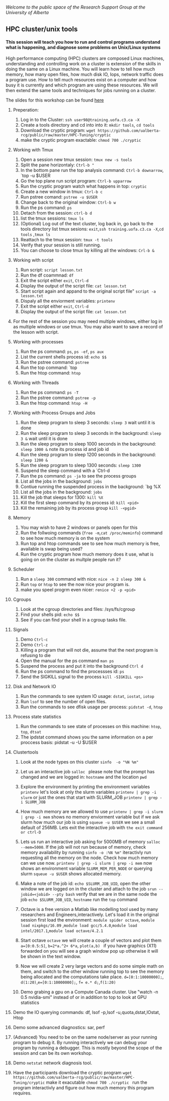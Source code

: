 ###### Welcome to the public space of the Research Support Group at the University of Alberta

## HPC cluster/unix tools
#### This session will teach you how to run and control programs understand what is happening, and diagnose some problems on Unix/Linux systems

High performance computing (HPC) clusters are composed Linux machines, understanding and controlling work on a cluster is extension of the skills in doing the same on a Linux machine. 
You will learn how to tell how much memory, how many open files, how much disk IO, Iops, network traffic does a program use. 
How to tell much resources exist on a computer and how busy it is currently and which program are using these resources. 
We will then extend the same tools and techniques for jobs running on a cluster.

The slides for this workshop can be found [here](https://docs.google.com/presentation/d/10Y2fqe_PwdxbOybSsY7SvRP1wjl8ksblmyyoALSWXGI/edit?usp=sharing)

1. Preperation:
    1. Log in to the Cluster: `ssh user98@training.uofa.c3.ca -X`
    1. Create a tools directory and cd into into it: `mkdir tools`, `cd tools`
    1. Download the cryptic program: `wget https://github.com/ualberta-rcg/public/raw/master/HPC-Tuning/cryptic`
    1. make the cryptic program exactable: `chmod 700 ./cryptic`

1. Working with Tmux
    1. Open a session new tmux session: `tmux new -s tools`
    1. Split the pane horizontaly: `Ctrl-b "`
    1. In the bottom pane run the top analysis command: `Ctrl-b downarrow`, `top -u $USER
    1. Go the top plane run script program: `Ctrl-b upparrow`
    1. Run the cryptic program watch what happens in top: `cryptic`
    1. Create a new window in tmux: `Ctrl-b c`
    1. Run pstree comand: `pstree -u $USER`
    1. Change back to the original window: `Ctrl-b w`
    1. Run the ps command: `ps`
    1. Detach from the session: `ctrl-b d`
    1. list the tmux sessions: `tmux ls`
    1. (Optional) Log out of the text cluster, log back in, go back to the tools directory list tmux sesions: `exit`,`ssh training.uofa.c3.ca -X`,`cd tools` ,`tmux ls`
    1. Reattach to the tmux session: `tmux -t tools`
    1. Verify that your session is still running.
    1. You can choose to close tmux by killing all the windows: `Crl-b &`

1. Working with script 
    1. Run script: `script lesson.txt`
    1. Run the df coammnad: `df`
    1. Exit the script either `exit`, `Ctrl-d`
    1. Display the output of the script file: `cat lesson.txt`
    1. Start script again and appand to the original script file" `script -a lesson.txt`
    1. Dispaly all the enviorment variables: `printenv` 
    1. Exit the script either `exit`, `Ctrl-d`
    1. Display the output of the script file: `cat lesson.txt`

1. For the rest of the session you may need multiple windows, either log in as multiple windows or use tmux. 
   You may also want to save a record of the lesson with script.

1. Working with processes
   1. Run the ps command: `ps`, `ps -ef`, `ps aux`
   1. List the current shells process id: `echo $$`
   2. Run the pstree command: `pstree`
   3. Run the top command: `top
   4. Run the htop command: `htop` 
 
1. Working with Threads
   1. Run the ps command: `ps -T`
   1. Run the pstree command: `pstree -p`
   1. Run the htop command: `htop -H`  

1. Working with Process Groups and Jobs
   1. Run the sleep program to sleep 3 seconds: `sleep 3` wait until it is done
   1. Run the sleep program to sleep 3 seconds in the background: `sleep 3 &` wait until it is done
   1. Run the sleep program to sleep 1000 seconds in the background: `sleep 1000 &` note its process id and job id
   1. Run the sleep program to sleep 1200 seconds in the background: `sleep 1200 &`
   1. Run the sleep program to sleep 1300 seconds: `sleep 1300`
   1. Suspend the sleep command with a `Ctrl-d
   1. Run the ps command: `ps -ja` to see the process groups
   2. List all the jobs in the background: `jobs` 
   3. Contiue running the suspended process in the background: `bg %X
   4. List all the jobs in the background: `jobs` 
   5. Kill the job that sleeps for 1300: `kill %X`
   6. Kill the first sleep command by its process id: `kill <pid>`
   7. Kill the remaining job by its process group `kill -<pgid>`
   
1. Memory
   1. You may wish to have 2 windows or panels open for this  
   1. Run the follwoing commands (`free -m`,`cat /proc/meminfo`) command to see how much memory is on the system 
   1. Run top and htop commands see to see how much memory is free, available is swap being used?
   1. Run the cryptic program how much memory does it use, what is going on on the cluster as multple people run it? 

1. Scheduler  
   1. Run a `sleep 300` command with nice: `nice -n 2 sleep 300 &`  
   2. Run `top` or `htop` to see the now nice your program is.
   3. make you speel progrm even nicer: `renice +2 -p <pid>`
   
1. Cgroups
   1. Look at the cgroup directories and files: /sys/fs/cgroup  
   1. Find your shells pid: `echo $$`
   1. See if you can find your shell in a cgroup tasks file.
  
1. Signals
   1. Demo `Ctrl-c`
   1. Demo `Ctrl-z`
   1. Killing a program that will not die, assume that the next program is refusing to die
   1. Open the manual for the ps command `man ps`
   1. Suspend the process and put it into the background `Ctrl d`
   1. Run the ps command to find the processses id: `ps`
   1. Send the SIGKILL signal to the process `kill -SIGKILL <ps>`
   
 1. Disk and Network IO
    1. Run the commands to see system IO usage: `dstat`, `iostat`, `iotop`
    1. Run `lsof` to see the number of open files. 
    1. Run the commands to see dfisk usage per process: `pidstat -d`, `htop`
 
1. Process state statistics
    1. Run the commands to see state of processes on this machine: `htop`, `top`, `dtsat`
    1. The ipdstat command shows you the same information on a per proccess basis: pidstat -u -U $USER 
   
1. Clustertools   
   1. Look at the node types on this cluster  `sinfo  -o "%N %m"`
   1. Let us an interactive job `salloc `  please note that the prompt has changed and we are  logged in: `hostname` and the location `pwd` 
   1. Explore the environment by printing the environment variables `printenv` let's look at only the slurm variables `printenv | grep -i slurm` or just the ones that start with SLURM_JOB `printenv | grep -i SLURM_JOB`
   1. How much memory are we allowed to use `printenv | grep -i slurm | grep -i mem` shows no memory enviorment variable but if we ask slurm how much our job is using `squeue -u $USER` we see a small default of 256MB. Lets exit the interactive job with `the exit command or ctrl-D `
   1. Lets us run an interactive job asking for 5000MB of memory `salloc --mem=5000`. If the job will not run because of memory, check memory availability by running `sinfo -o :%N %m"` iteractivly run requesting all the memory on the node. Check how much memory can we use now. `printenv | grep -i slurm | grep -i mem` now shows an environment variable `SLURM_MEM_PER_NODE` or querying slurm `squeue -u $USER` shows allocated memory.

   1. Make a note of the job id:  `echo $SLURM_JOB_UID`, open the other window we are logged on in the cluster and attach to the job `srun --jobid=<jobid> --pty bash` verify that we are in the same node the job `echo $SLURM_JOB_UID`, `hostname` run the `top` command

   1. Octave is a free version a Matlab like modelling tool used by many researchers and Engineers,interactively.  Let's load it in the original session first load the environment: `module spider octave`, `module load nixpkgs/16.09` ,`module load gcc/5.4.0`,`module load intel/2017.1`,`module load octave/4.2.1`
   1. Start octave `octave` we will create a couple of vectors and plot them `a=[0:0.5:5]`, `b=2*a.^2+ 6*a`, `plot(a,b) ` if you have graphics (X11) forwarded on you will see a graph window pop up otherwise it will be shown in the text window.  
   1. Now we will create 2 very large vectors and do some simple math on them, and switch to the other window running top to see the memory being allocated and the computations take place. `d=[0:1:10000000];`, `d(1:20)`,`e=[0:1:10000000];`, `f= e.* d;`,`f(1:20)` 

   1. Demo grabing a gpu on a Compute Canada cluster. Use "watch -n 0.5 nvidia-smi" instead of or in addition to top to look at GPU statistics

1. Demo the IO querying commands: df, lsof -p,lsof -u,quota,dstat,IOstat, Htop
1. Demo some advanced diagnostics: sar, perf 
1. (Advanced) You need to be on the same node/server as your running program to debug it. By running interactively we can debug your program by running a debugger. This is mostly beyond the scope of the session and can be its own workshop. 
1. Demo `netstat` network diagnosis tool. 

1. Have the participants download the cryptic program `wget https://github.com/ualberta-rcg/public/raw/master/HPC-Tuning/cryptic` make it exacutable `chmod 700 ./cryptic ` run the program interactivly and figure out how much memory this program requires. 


